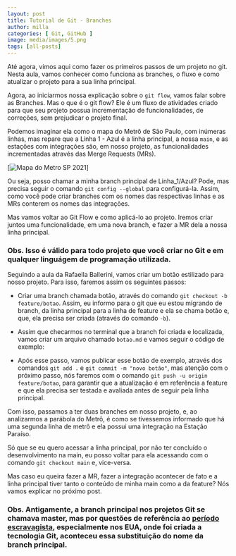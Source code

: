 ```yaml
---
layout: post
title: Tutorial de Git - Branches
author: milla
categories: [ Git, GitHub ]
image: media/images/5.png
tags: [all-posts]
---
```


Até agora, vimos aqui como fazer os primeiros passos de um projeto no git. Nesta aula, vamos conhecer como funciona as branches, o fluxo e como atualizar o projeto para a sua linha principal.

Agora, ao iniciarmos nossa explicação sobre o `git flow`, vamos falar sobre as Branches. Mas o que é o git flow? Ele é um fluxo de atividades criado para que seu projeto possua incrementação de funcionalidades, de correções, sem prejudicar o projeto final.

Podemos imaginar ela como o mapa do Metrô de São Paulo, com inúmeras linhas, mas repare que a Linha 1 - Azul é a linha principal, a nossa `main`, e as estações com integrações são, em nosso projeto, as funcionalidades incrementadas através das Merge Requests (MRs).

[![Mapa do Metro SP 2021]({{site.baseurl}}/media/images/mapa_metro_sp_2021.jpg)]

Ou seja, posso chamar a minha branch principal de Linha_1/Azul? Pode, mas precisa seguir o comando `git config --global` para configurá-la. Assim, como você pode criar branches com os nomes das respectivas linhas e as MRs conterem os nomes das integrações.

Mas vamos voltar ao Git Flow e como aplicá-lo ao projeto. Iremos criar juntos uma funcionalidade, em uma nova branch, e fazer a MR dela a nossa linha principal.

### Obs. Isso é válido para todo projeto que você criar no Git e em qualquer linguágem de programação utilizada.

Seguindo a aula da Rafaella Ballerini, vamos criar um botão estilizado para nosso projeto. Para isso, faremos assim os seguintes passos:

- Criar uma branch chamada botão, através do comando `git checkout -b feature/botao`. Assim, eu informo para o git que eu estou migrando de branch, da linha principal para a linha de feature e ela se chama botão e, que, ela precisa ser criada (através do comando `-b`).

- Assim que checarmos no terminal que a branch foi criada e localizada, vamos criar um arquivo chamado `botao.md` e vamos seguir o código de exemplo:

<script src="https://gist.github.com/clcmo/dc32d912c84bf69113fb38a28af43f9c.js"></script>

- Após esse passo, vamos publicar esse botão de exemplo, através dos comandos `git add .` e `git commit -m "novo botão"`, mas atenção com o próximo passo, nós faremos com o comando `git push -u origin feature/botao`, para garantir que a atualização é em referência a feature e que ela precisa ser testada e avaliada antes de seguir pela linha principal.

Com isso, passamos a ter duas branches em nosso projeto, e, ao analizarmos a parábola do Metrô, é como se tivessemos informado que há uma segunda linha de metrô e ela possui uma integração na Estação Paraíso.

Só que se eu quero acessar a linha principal, por não ter concluído o desenvolvimento na main, eu posso voltar para ela acessando com o comando `git checkout main` e, vice-versa.

Mas caso eu queira fazer a MR, fazer a integração acontecer de fato e a linha principal tiver tanto o conteúdo de minha main como a da feature? Nós vamos explicar no próximo post.

### Obs. Antigamente, a branch principal nos projetos Git se chamava master, mas por questões de referência ao [período escravagista](https://www.bbc.com/news/technology-53050955), especialmente nos EUA, onde foi criada a tecnologia Git, aconteceu essa substituição do nome da branch principal.